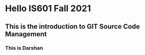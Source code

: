 # Hello IS601 Fall 2021
## This is the introduction to GIT Source Code Management
### This is Darshan


